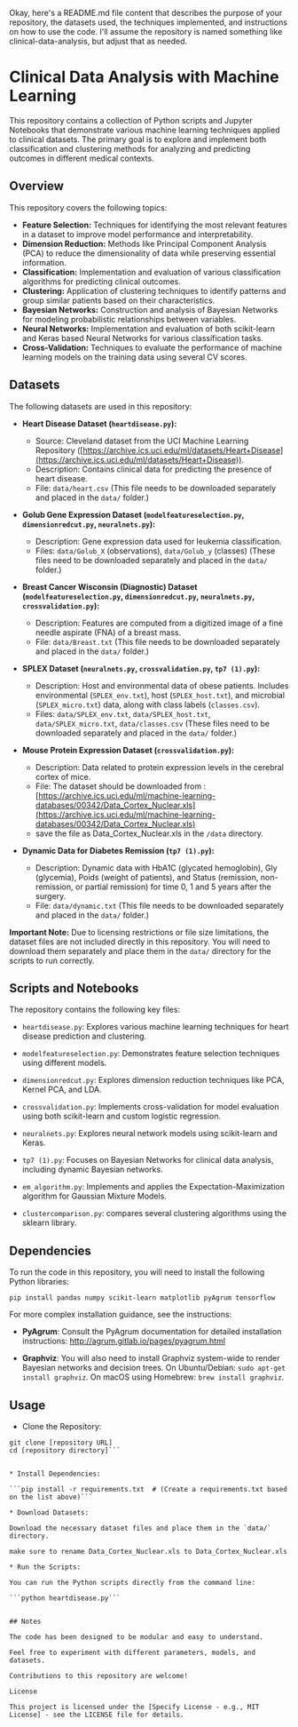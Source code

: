 Okay, here's a README.md file content that describes the purpose of your repository, the datasets used, the techniques implemented, and instructions on how to use the code. I'll assume the repository is named something like clinical-data-analysis, but adjust that as needed.

# Clinical Data Analysis with Machine Learning

This repository contains a collection of Python scripts and Jupyter Notebooks that demonstrate various machine learning techniques applied to clinical datasets. The primary goal is to explore and implement both classification and clustering methods for analyzing and predicting outcomes in different medical contexts.

## Overview

This repository covers the following topics:

*   **Feature Selection:** Techniques for identifying the most relevant features in a dataset to improve model performance and interpretability.
*   **Dimension Reduction:** Methods like Principal Component Analysis (PCA) to reduce the dimensionality of data while preserving essential information.
*   **Classification:** Implementation and evaluation of various classification algorithms for predicting clinical outcomes.
*   **Clustering:** Application of clustering techniques to identify patterns and group similar patients based on their characteristics.
*   **Bayesian Networks:** Construction and analysis of Bayesian Networks for modeling probabilistic relationships between variables.
*   **Neural Networks:** Implementation and evaluation of both scikit-learn and Keras based Neural Networks for various classification tasks.
*   **Cross-Validation:** Techniques to evaluate the performance of machine learning models on the training data using several CV scores.

## Datasets

The following datasets are used in this repository:

*   **Heart Disease Dataset (`heartdisease.py`):**
    *   Source: Cleveland dataset from the UCI Machine Learning Repository ([https://archive.ics.uci.edu/ml/datasets/Heart+Disease](https://archive.ics.uci.edu/ml/datasets/Heart+Disease)).
    *   Description: Contains clinical data for predicting the presence of heart disease.
    *   File: `data/heart.csv` (This file needs to be downloaded separately and placed in the `data/` folder.)

*   **Golub Gene Expression Dataset (`modelfeatureselection.py`, `dimensionredcut.py`, `neuralnets.py`):**
    *   Description: Gene expression data used for leukemia classification.
    *   Files: `data/Golub_X` (observations), `data/Golub_y` (classes) (These files need to be downloaded separately and placed in the `data/` folder.)

*   **Breast Cancer Wisconsin (Diagnostic) Dataset (`modelfeatureselection.py`, `dimensionredcut.py`, `neuralnets.py`, `crossvalidation.py`):**
    *   Description: Features are computed from a digitized image of a fine needle aspirate (FNA) of a breast mass.
    *   File: `data/Breast.txt` (This file needs to be downloaded separately and placed in the `data/` folder.)

*   **SPLEX Dataset (`neuralnets.py`, `crossvalidation.py`, `tp7 (1).py`):**
    *   Description: Host and environmental data of obese patients.  Includes environmental (`SPLEX_env.txt`), host (`SPLEX_host.txt`), and microbial (`SPLEX_micro.txt`) data, along with class labels (`classes.csv`).
    *   Files: `data/SPLEX_env.txt`, `data/SPLEX_host.txt`, `data/SPLEX_micro.txt`, `data/classes.csv` (These files need to be downloaded separately and placed in the `data/` folder.)

*   **Mouse Protein Expression Dataset (`crossvalidation.py`):**
    *   Description: Data related to protein expression levels in the cerebral cortex of mice.
    *   File: The dataset should be downloaded from : [https://archive.ics.uci.edu/ml/machine-learning-databases/00342/Data_Cortex_Nuclear.xls](https://archive.ics.uci.edu/ml/machine-learning-databases/00342/Data_Cortex_Nuclear.xls)
    *   save the file as Data_Cortex_Nuclear.xls in the `/data` directory.

*   **Dynamic Data for Diabetes Remission (`tp7 (1).py`):**
    *   Description: Dynamic data with HbA1C (glycated hemoglobin), Gly (glycemia), Poids (weight of patients), and Status (remission, non-remission, or partial remission) for time 0, 1 and 5 years after the surgery.
    *   File: `data/dynamic.txt` (This file needs to be downloaded separately and placed in the `data/` folder.)

**Important Note:**  Due to licensing restrictions or file size limitations, the dataset files are not included directly in this repository. You will need to download them separately and place them in the `data/` directory for the scripts to run correctly.

## Scripts and Notebooks

The repository contains the following key files:

*   `heartdisease.py`: Explores various machine learning techniques for heart disease prediction and clustering.

*   `modelfeatureselection.py`: Demonstrates feature selection techniques using different models.

*   `dimensionredcut.py`: Explores dimension reduction techniques like PCA, Kernel PCA, and LDA.

*   `crossvalidation.py`: Implements cross-validation for model evaluation using both scikit-learn and custom logistic regression.

*   `neuralnets.py`: Explores neural network models using scikit-learn and Keras.

*   `tp7 (1).py`: Focuses on Bayesian Networks for clinical data analysis, including dynamic Bayesian networks.

*   `em_algorithm.py`: Implements and applies the Expectation-Maximization algorithm for Gaussian Mixture Models.

*   `clustercomparison.py`: compares several clustering algorithms using the sklearn library.

## Dependencies

To run the code in this repository, you will need to install the following Python libraries:

```
pip install pandas numpy scikit-learn matplotlib pyAgrum tensorflow
```

For more complex installation guidance, see the instructions:

* **PyAgrum**: Consult the PyAgrum documentation for detailed installation instructions: http://agrum.gitlab.io/pages/pyagrum.html

* **Graphviz**: You will also need to install Graphviz system-wide to render Bayesian networks and decision trees. On Ubuntu/Debian: `sudo apt-get install graphviz`. On macOS using Homebrew: `brew install graphviz`.

## Usage

* Clone the Repository:

```
git clone [repository URL]
cd [repository directory]```


* Install Dependencies:

```pip install -r requirements.txt  # (Create a requirements.txt based on the list above)```

* Download Datasets:

Download the necessary dataset files and place them in the `data/` directory.

make sure to rename Data_Cortex_Nuclear.xls to Data_Cortex_Nuclear.xls

* Run the Scripts:

You can run the Python scripts directly from the command line:

```python heartdisease.py```


## Notes

The code has been designed to be modular and easy to understand.

Feel free to experiment with different parameters, models, and datasets.

Contributions to this repository are welcome!

License

This project is licensed under the [Specify License - e.g., MIT License] - see the LICENSE file for details.
